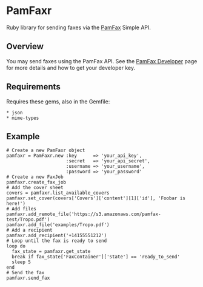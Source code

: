 PamFaxr
=======

Ruby library for sending faxes via the [PamFax](http://www.pamfax.biz/en/partners/tropo/) Simple API.

Overview
--------

You may send faxes using the PamFax API. See the [PamFax Developer](http://www.pamfax.biz/en/partners/tropo/) page for more details and how to get your developer key.

Requirements
------------

Requires these gems, also in the Gemfile:

	* json
	* mime-types

Example
-------

    # Create a new PamFaxr object
	pamfaxr = PamFaxr.new :key      => 'your_api_key', 
	                      :secret   => 'your_api_secret', 
	                      :username => 'your_username', 
	                      :password => 'your_password'
	# Create a new FaxJob
	pamfaxr.create_fax_job
    # Add the cover sheet
	covers = pamfaxr.list_available_covers
	pamfaxr.set_cover(covers['Covers']['content'][1]['id'], 'Foobar is here!')
	# Add files
	pamfaxr.add_remote_file('https://s3.amazonaws.com/pamfax-test/Tropo.pdf')
	pamfaxr.add_file('examples/Tropo.pdf')
	# Add a recipient
	pamfaxr.add_recipient('+14155551212')
	# Loop until the fax is ready to send
	loop do
	  fax_state = pamfaxr.get_state
	  break if fax_state['FaxContainer']['state'] == 'ready_to_send'
	  sleep 5
	end
	# Send the fax
	pamfaxr.send_fax